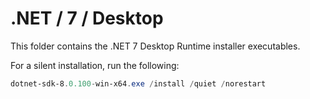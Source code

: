 # .NET / 7 / Desktop

This folder contains the .NET 7 Desktop Runtime installer executables. 

For a silent installation, run the following:

```powershell
dotnet-sdk-8.0.100-win-x64.exe /install /quiet /norestart
```
